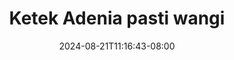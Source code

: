 --- 
title: "Ketek Adenia pasti wangi"
description: "    Ketek Adenia pasti wangi      "
date: 2024-08-21T11:16:43-08:00
file_code: "nu996pz28kak"
draft: false
cover: "ipmjic9qdkp7n2vy.jpg"
tags: ["Ketek", "Adenia", "pasti", "wangi", "bokep-indo", "bokep-viral", "bokep-ig"]
length: 29
fld_id: "1483427"
foldername: "Adenia"
categories: ["Adenia"]
views: 0
---
